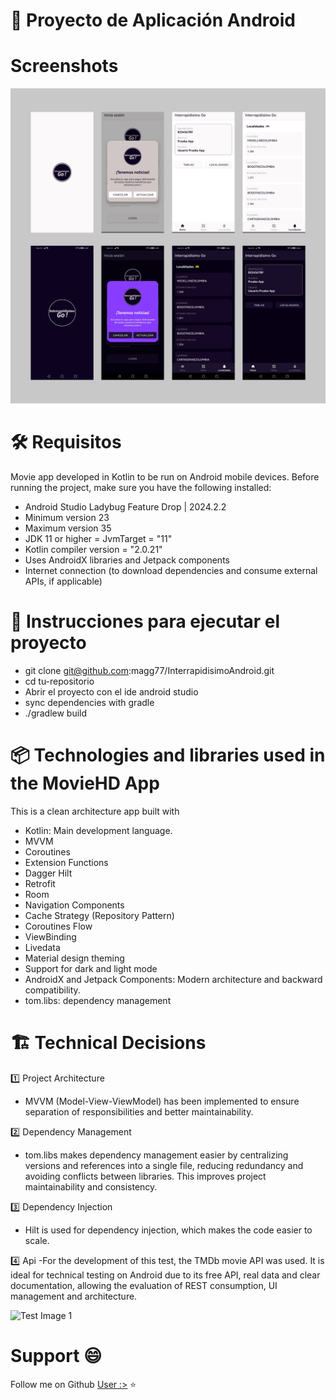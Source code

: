 # 📱 Proyecto de Aplicación Android

# Screenshots
![Test Image 2](https://github.com/magg77/InterrapidisimoAndroid/blob/develop/screens/app.png)

# 🛠 Requisitos
Movie app developed in Kotlin to be run on Android mobile devices. Before running the project, make sure you have the following installed:

- Android Studio Ladybug Feature Drop | 2024.2.2
- Minimum version 23
- Maximum version 35
- JDK 11 or higher = JvmTarget = "11"
- Kotlin compiler version = "2.0.21"
- Uses AndroidX libraries and Jetpack components
- Internet connection (to download dependencies and consume external APIs, if applicable)

# 🚀 Instrucciones para ejecutar el proyecto
- git clone git@github.com:magg77/InterrapidisimoAndroid.git
- cd tu-repositorio
- Abrir el proyecto con el ide android studio
- sync dependencies with gradle
- ./gradlew build

# 📦 Technologies and libraries used in the MovieHD App
This is a clean architecture app  built with

- Kotlin: Main development language.
- MVVM
- Coroutines
- Extension Functions
- Dagger Hilt
- Retrofit
- Room
- Navigation Components
- Cache Strategy (Repository Pattern)
- Coroutines Flow
- ViewBinding
- Livedata
- Material design theming
- Support for dark and light mode
- AndroidX and Jetpack Components: Modern architecture and backward compatibility.
- tom.libs: dependency management

# 🏗️ Technical Decisions
1️⃣ Project Architecture
- MVVM (Model-View-ViewModel) has been implemented to ensure separation of responsibilities and better maintainability.

2️⃣ Dependency Management
- tom.libs makes dependency management easier by centralizing versions and references into a single file, reducing redundancy and avoiding conflicts between libraries. This improves project maintainability and consistency.

3️⃣ Dependency Injection
- Hilt is used for dependency injection, which makes the code easier to scale.

4️⃣ Api
-For the development of this test, the TMDb movie API was used. It is ideal for technical testing on Android due to its free API, real data and clear documentation, allowing the evaluation of REST consumption, UI management and architecture.

![Test Image 1](https://developer.android.com/topic/libraries/architecture/images/final-architecture.png)


# Support 😄

Follow me on Github [User :>](https://github.com/magg77/MoviesHD)  ⭐



